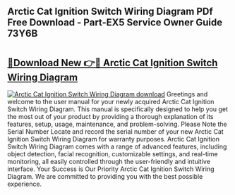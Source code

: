 ## Arctic Cat Ignition Switch Wiring Diagram PDf Free Download - Part-EX5 Service Owner Guide 73Y6B

# <h2><a href="http://dfo6jo.blite.top/?on=Arctic+Cat+Ignition+Switch+Wiring+Diagram">🔗Download New 👉🔴 Arctic Cat Ignition Switch Wiring Diagram</a></h2>

[![Arctic Cat Ignition Switch Wiring Diagram download](https://i.imgur.com/lujVjoI.png)](http://dfo6jo.blite.top/?on=Arctic+Cat+Ignition+Switch+Wiring+Diagram)
Greetings and welcome to the user manual for your newly acquired Arctic Cat Ignition Switch Wiring Diagram. This manual is specifically designed to help you get the most out of your product by providing a thorough explanation of its features, setup, usage, maintenance, and problem-solving. Please Note the Serial Number Locate and record the serial number of your new Arctic Cat Ignition Switch Wiring Diagram for warranty purposes. Arctic Cat Ignition Switch Wiring Diagram comes with a range of advanced features, including object detection, facial recognition, customizable settings, and real-time monitoring, all easily controlled through the user-friendly and intuitive interface. Your Success is Our Priority Arctic Cat Ignition Switch Wiring Diagram. We are committed to providing you with the best possible experience.
